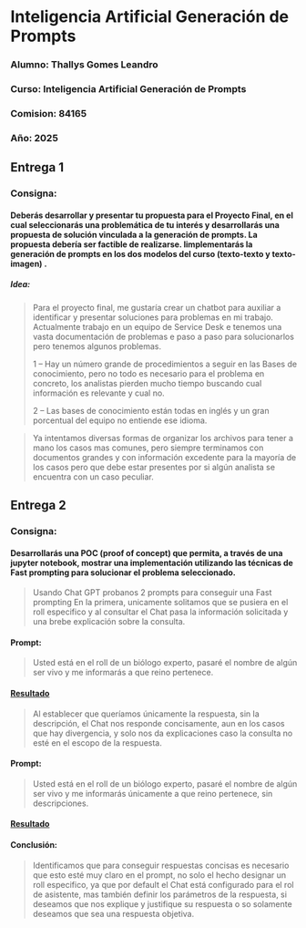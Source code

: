 # Inteligencia Artificial Generación de Prompts

### Alumno: Thallys Gomes Leandro
### Curso: Inteligencia Artificial Generación de Prompts
### Comision: 84165
### Año: 2025

## Entrega 1
### Consigna: 
#### Deberás desarrollar y presentar tu propuesta para el Proyecto Final, en el cual seleccionarás una problemática de tu interés y desarrollarás una propuesta de solución vinculada a la generación de prompts. La propuesta debería ser factible de realizarse. Iimplementarás la generación de prompts en los dos modelos del curso (texto-texto y texto-imagen) .

##### Idea:
> Para el proyecto final, me gustaría crear un chatbot para auxiliar a identificar y presentar
soluciones para problemas en mi trabajo.
Actualmente trabajo en un equipo de Service Desk e tenemos una vasta documentación
de problemas e paso a paso para solucionarlos pero tenemos algunos problemas.
> 
> 1 – Hay un número grande de procedimientos a seguir en las Bases de conocimiento, pero
no todo es necesario para el problema en concreto, los analistas pierden mucho tiempo
buscando cual información es relevante y cual no.
> 
> 2 – Las bases de conocimiento están todas en inglés y un gran porcentual del equipo no
entiende ese idioma.

> Ya intentamos diversas formas de organizar los archivos para tener a mano los casos mas
comunes, pero siempre terminamos con documentos grandes y con información
excedente para la mayoría de los casos pero que debe estar presentes por si algún
analista se encuentra con un caso peculiar.

## Entrega 2

### Consigna: 
#### Desarrollarás  una POC (proof of concept) que permita, a través de una jupyter notebook, mostrar una implementación utilizando las técnicas de Fast prompting para solucionar el problema seleccionado.

> Usando Chat GPT probanos 2 prompts para conseguir una Fast prompting
En la primera, unicamente solitamos que se pusiera en el roll especifico y al consultar el Chat pasa la información solicitada y una brebe explicación sobre la consulta. 
#### Prompt: 
> Usted está en el roll de un biólogo experto, pasaré el nombre de algún ser vivo y me informarás a que reino pertenece.

#### [Resultado](https://github.com/Thallys8/Curso_IA_Coder_House/blob/main/Captura%20de%20Fast%20prompting%20-%20Teste%201.PNG)

> Al establecer que queríamos únicamente la respuesta, sin la descripción, el Chat nos responde concisamente, aun en los casos que hay divergencia, y solo nos da explicaciones caso la consulta no esté en el escopo de la respuesta. 

#### Prompt: 
> Usted está en el roll de un biólogo experto, pasaré el nombre de algún ser vivo y me informarás únicamente a que reino pertenece, sin descripciones.

#### [Resultado](https://github.com/Thallys8/Curso_IA_Coder_House/blob/main/Captura%20de%20Fast%20prompting%20-%20Teste%202.PNG)


#### Conclusión: 
> Identificamos que para conseguir respuestas concisas es necesario que esto esté muy claro en el prompt, no solo el hecho designar un roll especifico, ya que por default el Chat está configurado para el rol de asistente, mas también definir los parámetros de la respuesta, si deseamos que nos explique y justifique su respuesta o so solamente deseamos que sea una respuesta objetiva. 

